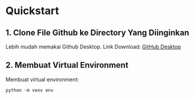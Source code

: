 # Quickstart

## 1. Clone File Github ke Directory Yang Diinginkan

  Lebih mudah memakai Github Desktop. Link Download: [GitHub Desktop](https://desktop.github.com/)

## 2. Membuat Virtual Environment

  Membuat virtual environment:
  ```
  python -m venv env
  ```
